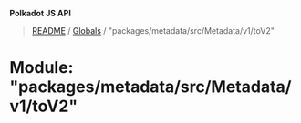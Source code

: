 **Polkadot JS API**

> [README](../README.md) / [Globals](../globals.md) / "packages/metadata/src/Metadata/v1/toV2"

# Module: "packages/metadata/src/Metadata/v1/toV2"
